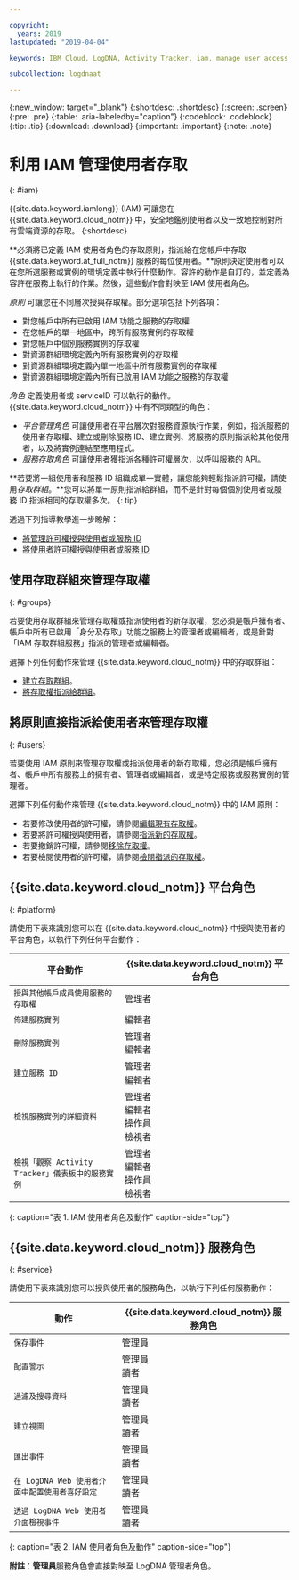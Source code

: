 ```yaml
---

copyright:
  years: 2019
lastupdated: "2019-04-04"

keywords: IBM Cloud, LogDNA, Activity Tracker, iam, manage user access

subcollection: logdnaat

---
```


{:new_window: target="_blank"}
{:shortdesc: .shortdesc}
{:screen: .screen}
{:pre: .pre}
{:table: .aria-labeledby="caption"}
{:codeblock: .codeblock}
{:tip: .tip}
{:download: .download}
{:important: .important}
{:note: .note}

 
# 利用 IAM 管理使用者存取
{: #iam}

{{site.data.keyword.iamlong}} (IAM) 可讓您在 {{site.data.keyword.cloud_notm}} 中，安全地鑑別使用者以及一致地控制對所有雲端資源的存取。
{:shortdesc}

**必須將已定義 IAM 使用者角色的存取原則，指派給在您帳戶中存取 {{site.data.keyword.at_full_notm}} 服務的每位使用者。**原則決定使用者可以在您所選服務或實例的環境定義中執行什麼動作。容許的動作是自訂的，並定義為容許在服務上執行的作業。然後，這些動作會對映至 IAM 使用者角色。

*原則* 可讓您在不同層次授與存取權。部分選項包括下列各項： 

* 對您帳戶中所有已啟用 IAM 功能之服務的存取權
* 在您帳戶的單一地區中，跨所有服務實例的存取權
* 對您帳戶中個別服務實例的存取權
* 對資源群組環境定義內所有服務實例的存取權
* 對資源群組環境定義內單一地區中所有服務實例的存取權
* 對資源群組環境定義內所有已啟用 IAM 功能之服務的存取權

*角色* 定義使用者或 serviceID 可以執行的動作。{{site.data.keyword.cloud_notm}} 中有不同類型的角色：

* *平台管理角色* 可讓使用者在平台層次對服務資源執行作業，例如，指派服務的使用者存取權、建立或刪除服務 ID、建立實例、將服務的原則指派給其他使用者，以及將實例連結至應用程式。
* *服務存取角色* 可讓使用者獲指派各種許可權層次，以呼叫服務的 API。

**若要將一組使用者和服務 ID 組織成單一實體，讓您能夠輕鬆指派許可權，請使用*存取群組*。**您可以將單一原則指派給群組，而不是針對每個個別使用者或服務 ID 指派相同的存取權多次。
{: tip}

透過下列指導教學進一步瞭解：
* [將管理許可權授與使用者或服務 ID](/docs/services/Activity-Tracker-with-LogDNA?topic=logdnaat-iam_manage_events#iam_manage_events)
* [將使用者許可權授與使用者或服務 ID](/docs/services/Activity-Tracker-with-LogDNA?topic=logdnaat-iam_view_events#iam_view_events)

## 使用存取群組來管理存取權
{: #groups}

若要使用存取群組來管理存取權或指派使用者的新存取權，您必須是帳戶擁有者、帳戶中所有已啟用「身分及存取」功能之服務上的管理者或編輯者，或是針對「IAM 存取群組服務」指派的管理者或編輯者。 

選擇下列任何動作來管理 {{site.data.keyword.cloud_notm}} 中的存取群組：

* [建立存取群組](/docs/iam?topic=iam-groups#create_ag)。
* [將存取權指派給群組](/docs/iam?topic=iam-groups#access_ag)。


## 將原則直接指派給使用者來管理存取權
{: #users}

若要使用 IAM 原則來管理存取權或指派使用者的新存取權，您必須是帳戶擁有者、帳戶中所有服務上的擁有者、管理者或編輯者，或是特定服務或服務實例的管理者。 

選擇下列任何動作來管理 {{site.data.keyword.cloud_notm}} 中的 IAM 原則：

* 若要修改使用者的許可權，請參閱[編輯現有存取權](/docs/iam?topic=iam-iammanidaccser#edit_existing)。
* 若要將許可權授與使用者，請參閱[指派新的存取權](/docs/iam?topic=iam-iammanidaccser#assign_new_access)。
* 若要撤銷許可權，請參閱[移除存取權](/docs/iam?topic=iam-iammanidaccser#removing_access)。
* 若要檢閱使用者的許可權，請參閱[檢閱指派的存取權](/docs/iam?topic=iam-iammanidaccser#review_your_access)。



## {{site.data.keyword.cloud_notm}} 平台角色
{: #platform}

請使用下表來識別您可以在 {{site.data.keyword.cloud_notm}} 中授與使用者的平台角色，以執行下列任何平台動作：

| 平台動作                                                        | {{site.data.keyword.cloud_notm}} 平台角色    | 
|-------------------------------------------------------------------------|------------------------------------------------------|
| `授與其他帳戶成員使用服務的存取權`           | 管理者                                        | 
| `佈建服務實例`                                          | 編輯者                            | 
| `刪除服務實例`                                             | 管理者     </br>編輯者                            | 
| `建立服務 ID`                                                   | 管理者     </br>編輯者                            |
| `檢視服務實例的詳細資料`                                    | 管理者     </br>編輯者 </br>操作員 </br>檢視者 | 
| `檢視「觀察 Activity Tracker」儀表板中的服務實例`   | 管理者     </br>編輯者 </br>操作員 </br>檢視者 | 
{: caption="表 1. IAM 使用者角色及動作" caption-side="top"}



## {{site.data.keyword.cloud_notm}} 服務角色
{: #service}

請使用下表來識別您可以授與使用者的服務角色，以執行下列任何服務動作：

| 動作                                                                 | {{site.data.keyword.cloud_notm}} 服務角色     | 
|-------------------------------------------------------------------------|------------------------------------------------------|
| `保存事件`                                                        | 管理員                                              |
| `配置警示`                                                      | 管理員 </br>讀者                                  | 
| `過濾及搜尋資料`                                                | 管理員 </br>讀者                                  |
| `建立視圖`                                                          | 管理員 </br>讀者                                  |
| `匯出事件`                                                         | 管理員 </br>讀者                                  |
| `在 LogDNA Web 使用者介面中配置使用者喜好設定`                       | 管理員 </br>讀者                                  |
| `透過 LogDNA Web 使用者介面檢視事件`                                 | 管理員 </br>讀者                                  | 
{: caption="表 2. IAM 使用者角色及動作" caption-side="top"}


**附註**：**管理員**服務角色會直接對映至 LogDNA 管理者角色。






